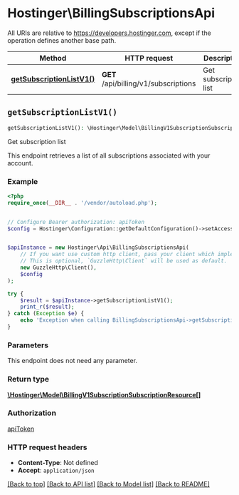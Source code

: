 # Hostinger\BillingSubscriptionsApi

All URIs are relative to https://developers.hostinger.com, except if the operation defines another base path.

| Method | HTTP request | Description |
| ------------- | ------------- | ------------- |
| [**getSubscriptionListV1()**](BillingSubscriptionsApi.md#getSubscriptionListV1) | **GET** /api/billing/v1/subscriptions | Get subscription list |


## `getSubscriptionListV1()`

```php
getSubscriptionListV1(): \Hostinger\Model\BillingV1SubscriptionSubscriptionResource[]
```

Get subscription list

This endpoint retrieves a list of all subscriptions associated with your account.

### Example

```php
<?php
require_once(__DIR__ . '/vendor/autoload.php');


// Configure Bearer authorization: apiToken
$config = Hostinger\Configuration::getDefaultConfiguration()->setAccessToken('YOUR_ACCESS_TOKEN');


$apiInstance = new Hostinger\Api\BillingSubscriptionsApi(
    // If you want use custom http client, pass your client which implements `GuzzleHttp\ClientInterface`.
    // This is optional, `GuzzleHttp\Client` will be used as default.
    new GuzzleHttp\Client(),
    $config
);

try {
    $result = $apiInstance->getSubscriptionListV1();
    print_r($result);
} catch (Exception $e) {
    echo 'Exception when calling BillingSubscriptionsApi->getSubscriptionListV1: ', $e->getMessage(), PHP_EOL;
}
```

### Parameters

This endpoint does not need any parameter.

### Return type

[**\Hostinger\Model\BillingV1SubscriptionSubscriptionResource[]**](../Model/BillingV1SubscriptionSubscriptionResource.md)

### Authorization

[apiToken](../../README.md#apiToken)

### HTTP request headers

- **Content-Type**: Not defined
- **Accept**: `application/json`

[[Back to top]](#) [[Back to API list]](../../README.md#endpoints)
[[Back to Model list]](../../README.md#models)
[[Back to README]](../../README.md)
